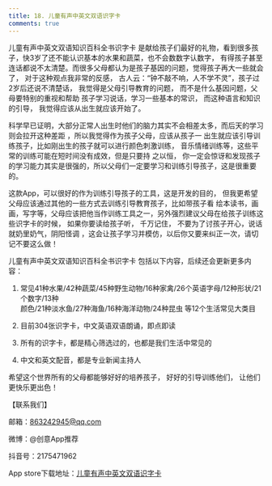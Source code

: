 ```yaml
---
title: 18. 儿童有声中英文双语识字卡
comments: true
---
```



儿童有声中英文双语知识百科全书识字卡 是献给孩子们最好的礼物，看到很多孩子，快3岁了还不能认识基本的水果和蔬菜，也不会数数字认数字，
有得孩子甚至连话都说不太清楚。而很多父母都认为是孩子基因的问题，觉得孩子再大一些就会了， 对于这种观点我非常的反感，
古人云：“钟不敲不响，人不学不灵”，孩子过2岁后还说不清楚话， 我觉得是父母引导教育的问题， 而不是什么基因问题，父母要特别的重视和帮助
孩子学习说话，学习一些基本的常识， 而这种语言和知识的引导， 我觉得应该从出生就应该开始了。

  科学早已证明，大部分正常人出生时他们的脑力其实不会相差太多，而后天的学习则会拉开这种差距 ，所以我觉得作为孩子父母，应该从孩子一
  出生就应该引导训练孩子，比如刚出生的孩子就可以进行颜色刺激训练， 音乐情绪训练等，这些平常的训练可能在短时间没有成效，但是只要持
  之以恒， 你一定会惊讶和发现孩子的学习能力其实是很强的，所以父母们一定要学习和训练引导孩子，这是很重要的。

  这款App，可以很好的作为训练引导孩子的工具，这是开发的目的， 但我更希望父母应该通过其他的一些方式去训练引导教育孩子，比如带孩子看
  绘本读书，画画，写字等，父母应该把他当作训练工具之一，另外强烈建议父母在给孩子训练这些识字卡的时候， 如果你要读给孩子听， 千万记住，
  不要为了讨孩子开心，说话就奶里奶气，阴阳怪调 ，这会让孩子学习并模仿，以后你又要来纠正一次，请切记不要这么做！ 

儿童有声中英文双语知识百科全书识字卡 包括以下内容，后续还会更新更多内容：

1. 常见41种水果/42种蔬菜/45种野生动物/16种家禽/26个英语字母/12种形状/21个数字/13种          
颜色/21种淡水鱼/27种海鱼/16种海洋动物/24种昆虫 等12个生活常见大类目
	
2. 目前304张识字卡，中文英语双语朗诵，即点即读	

3. 所有的识字卡，都是精心筛选过的，也都是我们生活中常见的
	
4. 中文和英文配音，都是专业新闻主持人     

希望这个世界所有的父母都能够好好的培养孩子， 好好的引导训练他们， 让他们更快乐更出色！

  
  【联系我们】
  
  邮箱：863242945@qq.com
  
  微博：@创意App推荐
  
  抖音号：2175471962


App store下载地址：[儿童有声中英文双语识字卡](https://itunes.apple.com/cn/app//id1439728089)
